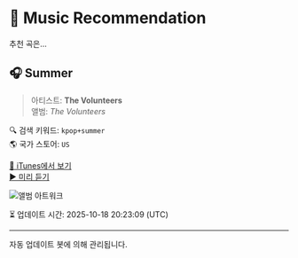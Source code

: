 
# 🎵 Music Recommendation

추천 곡은...

## 🎧 Summer  
> 아티스트: **The Volunteers**  
> 앨범: _The Volunteers_  

🔍 검색 키워드: `kpop+summer`  
🌎 국가 스토어: `US`

[🔗 iTunes에서 보기](https://music.apple.com/us/album/summer/1569294418?i=1569294608&uo=4)  
[▶️ 미리 듣기](https://audio-ssl.itunes.apple.com/itunes-assets/AudioPreview115/v4/f3/e6/e0/f3e6e096-6e4c-cb5b-a827-553b035aaad3/mzaf_13407501163592848995.plus.aac.p.m4a)

![앨범 아트워크](https://is1-ssl.mzstatic.com/image/thumb/Music125/v4/f9/28/8c/f9288c73-c42a-11d1-a4aa-83a7ce6e3c46/TheVolunteers_3000.jpg/100x100bb.jpg)

⏳ 업데이트 시간: 2025-10-18 20:23:09 (UTC)

---
자동 업데이트 봇에 의해 관리됩니다.
